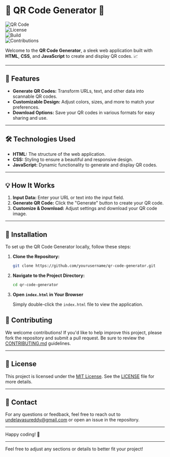 
# 🎉 **QR Code Generator** 🎉

![QR Code](https://img.shields.io/badge/QR_Code-Generator-green.svg?style=for-the-badge&logo=python)  
![License](https://img.shields.io/badge/license-MIT-blue.svg?style=for-the-badge)  
![Build](https://img.shields.io/badge/build-passing-brightgreen.svg?style=for-the-badge)  
![Contributions](https://img.shields.io/badge/contributions-welcome-brightgreen.svg?style=for-the-badge)

Welcome to the **QR Code Generator**, a sleek web application built with **HTML**, **CSS**, and **JavaScript** to create and display QR codes. 📈

---

## 🚀 **Features**

- **Generate QR Codes:** Transform URLs, text, and other data into scannable QR codes.
- **Customizable Design:** Adjust colors, sizes, and more to match your preferences.
- **Download Options:** Save your QR codes in various formats for easy sharing and use.

---

## 🛠 **Technologies Used**

- **HTML:** The structure of the web application.
- **CSS:** Styling to ensure a beautiful and responsive design.
- **JavaScript:** Dynamic functionality to generate and display QR codes.

---

## 💡 **How It Works**

1. **Input Data:** Enter your URL or text into the input field.
2. **Generate QR Code:** Click the "Generate" button to create your QR code.
3. **Customize & Download:** Adjust settings and download your QR code image.

---

## 📂 **Installation**

To set up the QR Code Generator locally, follow these steps:

1. **Clone the Repository:**

    ```bash
    git clone https://github.com/yourusername/qr-code-generator.git
    ```

2. **Navigate to the Project Directory:**

    ```bash
    cd qr-code-generator
    ```

3. **Open `index.html` in Your Browser**

    Simply double-click the `index.html` file to view the application.



## 🤝 **Contributing**

We welcome contributions! If you'd like to help improve this project, please fork the repository and submit a pull request. Be sure to review the [CONTRIBUTING.md](CONTRIBUTING.md) guidelines.

---

## 📄 **License**

This project is licensed under the [MIT License](LICENSE). See the [LICENSE](LICENSE) file for more details.

---

## 🌟 **Contact**

For any questions or feedback, feel free to reach out to undelavasureddy@gmail.com or open an issue in the repository.

---

Happy coding! 🎉

--- 

Feel free to adjust any sections or details to better fit your project!
